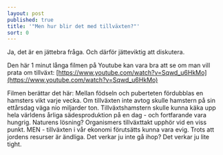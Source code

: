 ```yaml
---
layout: post
published: true
title: '"Men hur blir det med tillväxten?"'
sort: 0
---
```


Ja, det är en jättebra fråga. Och därför jätteviktig att diskutera.

Den här 1 minut långa filmen på Youtube kan vara bra att se om man vill prata om tillväxt: [https://www.youtube.com/watch?v=Sqwd_u6HkMo](https://www.youtube.com/watch?v=Sqwd_u6HkMo)

Filmen berättar det här: Mellan födseln och puberteten fördubblas en hamsters vikt varje vecka. Om tillväxten inte avtog skulle hamstern på sin ettårsdag väga nio miljarder ton. Tillväxtshamstern skulle kunna käka upp hela världens årliga sädesproduktion på en dag - och fortfarande vara hungrig. Naturens lösning? Organismers tillväxttakt upphör vid en viss punkt. MEN - tillväxten i vår ekonomi förutsätts kunna vara evig. Trots att jordens resurser är ändliga. Det verkar ju inte gå ihop? Det verkar ju lite tight.
